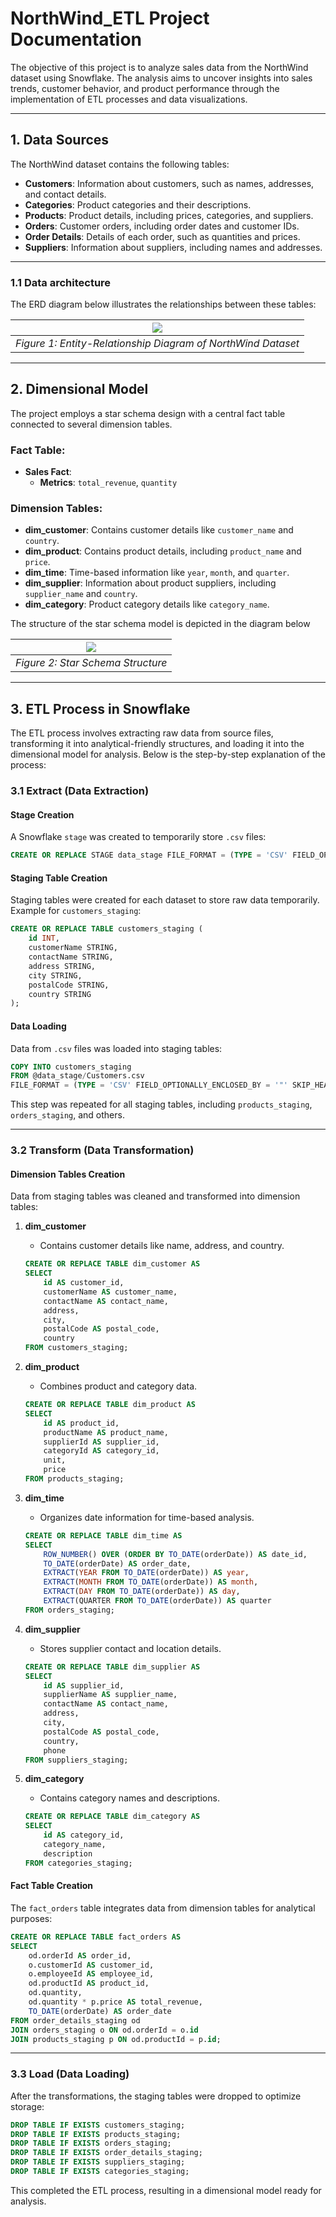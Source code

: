 # **NorthWind_ETL Project Documentation**

The objective of this project is to analyze sales data from the NorthWind dataset using Snowflake. The analysis aims to uncover insights into sales trends, customer behavior, and product performance through the implementation of ETL processes and data visualizations.

---

## **1. Data Sources**
The NorthWind dataset contains the following tables:

- **Customers**: Information about customers, such as names, addresses, and contact details.
- **Categories**: Product categories and their descriptions.
- **Products**: Product details, including prices, categories, and suppliers.
- **Orders**: Customer orders, including order dates and customer IDs.
- **Order Details**: Details of each order, such as quantities and prices.
- **Suppliers**: Information about suppliers, including names and addresses.

---

### **1.1 Data architecture**
The ERD diagram below illustrates the relationships between these tables:

| <img src="Northwind_ERD.png"/> |
|:-:|
|*Figure 1: Entity-Relationship Diagram of NorthWind Dataset*|

---

## **2. Dimensional Model**
The project employs a star schema design with a central fact table connected to several dimension tables.

### Fact Table:
- **Sales Fact**:
    - **Metrics**: `total_revenue`, `quantity`

### Dimension Tables:
- **dim_customer**: Contains customer details like `customer_name` and `country`.
- **dim_product**: Contains product details, including `product_name` and `price`.
- **dim_time**: Time-based information like `year`, `month`, and `quarter`.
- **dim_supplier**: Information about product suppliers, including `supplier_name` and `country`.
- **dim_category**: Product category details like `category_name`.

The structure of the star schema model is depicted in the diagram below

| <img src="starscheme.png"/> |
|:-:|
|*Figure 2: Star Schema Structure*|

---

## 3. ETL Process in Snowflake

The ETL process involves extracting raw data from source files, transforming it into analytical-friendly structures, and loading it into the dimensional model for analysis. Below is the step-by-step explanation of the process:

### **3.1 Extract (Data Extraction)**

#### **Stage Creation**
A Snowflake `stage` was created to temporarily store `.csv` files:
```sql
CREATE OR REPLACE STAGE data_stage FILE_FORMAT = (TYPE = 'CSV' FIELD_OPTIONALLY_ENCLOSED_BY = '"');
```

#### **Staging Table Creation**
Staging tables were created for each dataset to store raw data temporarily. Example for `customers_staging`:
```sql
CREATE OR REPLACE TABLE customers_staging (
    id INT,
    customerName STRING,
    contactName STRING,
    address STRING,
    city STRING,
    postalCode STRING,
    country STRING
);
```

#### **Data Loading**
Data from `.csv` files was loaded into staging tables:
```sql
COPY INTO customers_staging
FROM @data_stage/Customers.csv
FILE_FORMAT = (TYPE = 'CSV' FIELD_OPTIONALLY_ENCLOSED_BY = '"' SKIP_HEADER = 1);
```
This step was repeated for all staging tables, including `products_staging`, `orders_staging`, and others.

---

### **3.2 Transform (Data Transformation)**

#### **Dimension Tables Creation**
Data from staging tables was cleaned and transformed into dimension tables:

1. **dim_customer**
   - Contains customer details like name, address, and country.
   ```sql
   CREATE OR REPLACE TABLE dim_customer AS
   SELECT
       id AS customer_id,
       customerName AS customer_name,
       contactName AS contact_name,
       address,
       city,
       postalCode AS postal_code,
       country
   FROM customers_staging;
   ```

2. **dim_product**
   - Combines product and category data.
   ```sql
   CREATE OR REPLACE TABLE dim_product AS
   SELECT
       id AS product_id,
       productName AS product_name,
       supplierId AS supplier_id,
       categoryId AS category_id,
       unit,
       price
   FROM products_staging;
   ```

3. **dim_time**
   - Organizes date information for time-based analysis.
   ```sql
   CREATE OR REPLACE TABLE dim_time AS
   SELECT
       ROW_NUMBER() OVER (ORDER BY TO_DATE(orderDate)) AS date_id,
       TO_DATE(orderDate) AS order_date,
       EXTRACT(YEAR FROM TO_DATE(orderDate)) AS year,
       EXTRACT(MONTH FROM TO_DATE(orderDate)) AS month,
       EXTRACT(DAY FROM TO_DATE(orderDate)) AS day,
       EXTRACT(QUARTER FROM TO_DATE(orderDate)) AS quarter
   FROM orders_staging;
   ```

4. **dim_supplier**
   - Stores supplier contact and location details.
   ```sql
   CREATE OR REPLACE TABLE dim_supplier AS
   SELECT
       id AS supplier_id,
       supplierName AS supplier_name,
       contactName AS contact_name,
       address,
       city,
       postalCode AS postal_code,
       country,
       phone
   FROM suppliers_staging;
   ```

5. **dim_category**
   - Contains category names and descriptions.
   ```sql
   CREATE OR REPLACE TABLE dim_category AS
   SELECT
       id AS category_id,
       category_name,
       description
   FROM categories_staging;
   ```

#### **Fact Table Creation**
The `fact_orders` table integrates data from dimension tables for analytical purposes:
```sql
CREATE OR REPLACE TABLE fact_orders AS
SELECT
    od.orderId AS order_id,
    o.customerId AS customer_id,
    o.employeeId AS employee_id,
    od.productId AS product_id,
    od.quantity,
    od.quantity * p.price AS total_revenue,
    TO_DATE(orderDate) AS order_date
FROM order_details_staging od
JOIN orders_staging o ON od.orderId = o.id
JOIN products_staging p ON od.productId = p.id;
```

---

### **3.3 Load (Data Loading)**

After the transformations, the staging tables were dropped to optimize storage:
```sql
DROP TABLE IF EXISTS customers_staging;
DROP TABLE IF EXISTS products_staging;
DROP TABLE IF EXISTS orders_staging;
DROP TABLE IF EXISTS order_details_staging;
DROP TABLE IF EXISTS suppliers_staging;
DROP TABLE IF EXISTS categories_staging;
```

This completed the ETL process, resulting in a dimensional model ready for analysis.